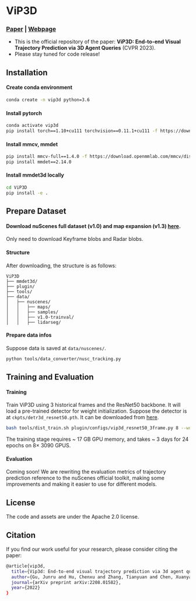 # ViP3D
### [Paper](https://arxiv.org/abs/2208.01582) | [Webpage](https://tsinghua-mars-lab.github.io/ViP3D/)
- This is the official repository of the paper: **ViP3D: End-to-end Visual Trajectory Prediction via 3D Agent Queries** (CVPR 2023).
- Please stay tuned for code release!

[//]: # (## Getting Started)

[//]: # (- Installation)

[//]: # (- Prepare Dataset)

[//]: # (- Training and Evaluation)

##  Installation
#### Create conda environment
```bash
conda create -n vip3d python=3.6
```
#### Install pytorch
```bash
conda activate vip3d
pip install torch==1.10+cu111 torchvision==0.11.1+cu111 -f https://download.pytorch.org/whl/torch_stable.html
```
#### Install mmcv, mmdet
```bash
pip install mmcv-full==1.4.0 -f https://download.openmmlab.com/mmcv/dist/cu111/torch1.10/index.html
pip install mmdet==2.14.0
```
#### Install mmdet3d locally
```bash
cd ViP3D
pip install -e .
```


## Prepare Dataset
#### Download nuScenes full dataset (v1.0) and map expansion (v1.3) [here](https://www.nuscenes.org/download).
Only need to download Keyframe blobs and Radar blobs.


#### Structure
After downloading, the structure is as follows:
```
ViP3D
├── mmdet3d/
├── plugin/
├── tools/
├── data/
│   ├── nuscenes/
│   │   ├── maps/
│   │   ├── samples/
│   │   ├── v1.0-trainval/
│   │   ├── lidarseg/
```

#### Prepare data infos
Suppose data is saved at ```data/nuscenes/```.
```bash
python tools/data_converter/nusc_tracking.py
```

##  Training and Evaluation

#### Training
Train ViP3D using 3 historical frames and the ResNet50 backbone. It will load a pre-trained detector for weight initialization. Suppose the detector is at ```ckpts/detr3d_resnet50.pth```. It can be downloaded from [here](https://drive.google.com/file/d/1WHJYyg7RNcRj8_LfDnyNRZwxKKLeIZ9G/view?usp=sharing).
```bash
bash tools/dist_train.sh plugin/configs/vip3d_resnet50_3frame.py 8 --work-dir=work_dirs/vip3d_resnet50_3frame.1
```
The training stage requires ~ 17 GB GPU memory, and takes ~ 3 days for 24 epochs on 8× 3090 GPUS.

#### Evaluation
Coming soon! We are rewriting the evaluation metrics of trajectory prediction reference to the nuScenes official toolkit, making some improvements and making it easier to use for different models.


## License
The code and assets are under the Apache 2.0 license.

## Citation
If you find our work useful for your research, please consider citing the paper:
```bash
@article{vip3d,
  title={Vip3d: End-to-end visual trajectory prediction via 3d agent queries},
  author={Gu, Junru and Hu, Chenxu and Zhang, Tianyuan and Chen, Xuanyao and Wang, Yilun and Wang, Yue and Zhao, Hang},
  journal={arXiv preprint arXiv:2208.01582},
  year={2022}
}
```